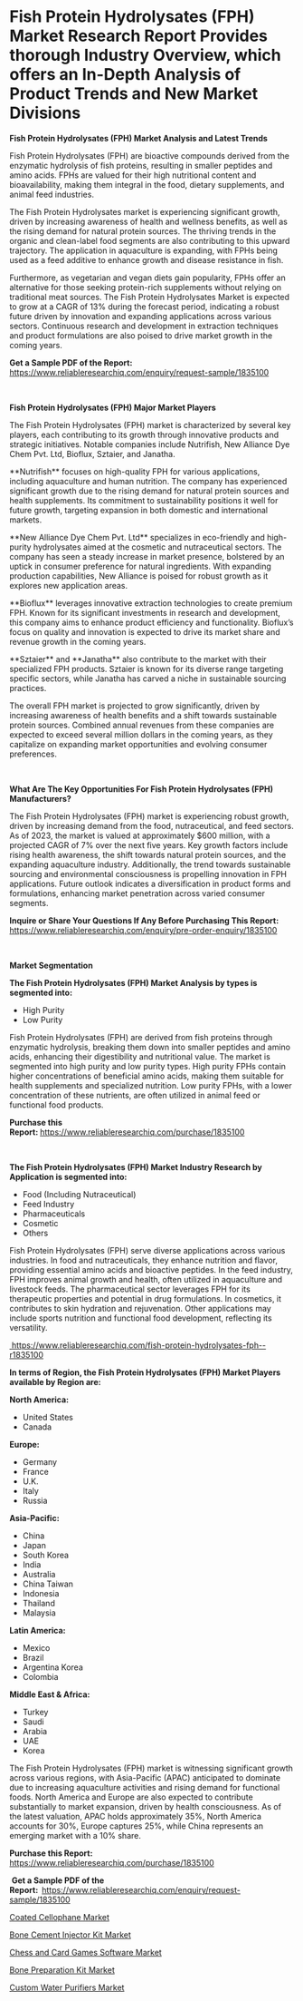 <p><h1>Fish Protein Hydrolysates (FPH) Market Research Report Provides thorough Industry Overview, which offers an In-Depth Analysis of Product Trends and New Market Divisions</h1></p><p><strong>Fish Protein Hydrolysates (FPH) Market Analysis and Latest Trends</strong></p>
<p><p>Fish Protein Hydrolysates (FPH) are bioactive compounds derived from the enzymatic hydrolysis of fish proteins, resulting in smaller peptides and amino acids. FPHs are valued for their high nutritional content and bioavailability, making them integral in the food, dietary supplements, and animal feed industries.</p><p>The Fish Protein Hydrolysates market is experiencing significant growth, driven by increasing awareness of health and wellness benefits, as well as the rising demand for natural protein sources. The thriving trends in the organic and clean-label food segments are also contributing to this upward trajectory. The application in aquaculture is expanding, with FPHs being used as a feed additive to enhance growth and disease resistance in fish.</p><p>Furthermore, as vegetarian and vegan diets gain popularity, FPHs offer an alternative for those seeking protein-rich supplements without relying on traditional meat sources. The Fish Protein Hydrolysates Market is expected to grow at a CAGR of 13% during the forecast period, indicating a robust future driven by innovation and expanding applications across various sectors. Continuous research and development in extraction techniques and product formulations are also poised to drive market growth in the coming years.</p></p>
<p><strong>Get a Sample PDF of the Report:&nbsp;</strong> <a href="https://www.reliableresearchiq.com/enquiry/request-sample/1835100?utm_campaign=1735&utm_medium=2&utm_source=Github&utm_content=ia&utm_term=16102024&utm_id=fish-protein-hydrolysates-fph">https://www.reliableresearchiq.com/enquiry/request-sample/1835100</a></p>
<p>&nbsp;</p>
<p><strong>Fish Protein Hydrolysates (FPH) Major Market Players</strong></p>
<p><p>The Fish Protein Hydrolysates (FPH) market is characterized by several key players, each contributing to its growth through innovative products and strategic initiatives. Notable companies include Nutrifish, New Alliance Dye Chem Pvt. Ltd, Bioflux, Sztaier, and Janatha.</p><p>**Nutrifish** focuses on high-quality FPH for various applications, including aquaculture and human nutrition. The company has experienced significant growth due to the rising demand for natural protein sources and health supplements. Its commitment to sustainability positions it well for future growth, targeting expansion in both domestic and international markets.</p><p>**New Alliance Dye Chem Pvt. Ltd** specializes in eco-friendly and high-purity hydrolysates aimed at the cosmetic and nutraceutical sectors. The company has seen a steady increase in market presence, bolstered by an uptick in consumer preference for natural ingredients. With expanding production capabilities, New Alliance is poised for robust growth as it explores new application areas.</p><p>**Bioflux** leverages innovative extraction technologies to create premium FPH. Known for its significant investments in research and development, this company aims to enhance product efficiency and functionality. Bioflux’s focus on quality and innovation is expected to drive its market share and revenue growth in the coming years.</p><p>**Sztaier** and **Janatha** also contribute to the market with their specialized FPH products. Sztaier is known for its diverse range targeting specific sectors, while Janatha has carved a niche in sustainable sourcing practices.</p><p>The overall FPH market is projected to grow significantly, driven by increasing awareness of health benefits and a shift towards sustainable protein sources. Combined annual revenues from these companies are expected to exceed several million dollars in the coming years, as they capitalize on expanding market opportunities and evolving consumer preferences.</p></p>
<p>&nbsp;</p>
<p><strong>What Are The Key Opportunities For Fish Protein Hydrolysates (FPH) Manufacturers?</strong></p>
<p><p>The Fish Protein Hydrolysates (FPH) market is experiencing robust growth, driven by increasing demand from the food, nutraceutical, and feed sectors. As of 2023, the market is valued at approximately $600 million, with a projected CAGR of 7% over the next five years. Key growth factors include rising health awareness, the shift towards natural protein sources, and the expanding aquaculture industry. Additionally, the trend towards sustainable sourcing and environmental consciousness is propelling innovation in FPH applications. Future outlook indicates a diversification in product forms and formulations, enhancing market penetration across varied consumer segments.</p></p>
<p><strong>Inquire or Share Your Questions If Any Before Purchasing This Report:</strong> <a href="https://www.reliableresearchiq.com/enquiry/pre-order-enquiry/1835100?utm_campaign=1735&utm_medium=2&utm_source=Github&utm_content=ia&utm_term=16102024&utm_id=fish-protein-hydrolysates-fph">https://www.reliableresearchiq.com/enquiry/pre-order-enquiry/1835100</a></p>
<p>&nbsp;</p>
<p><strong>Market Segmentation</strong></p>
<p><strong>The Fish Protein Hydrolysates (FPH) Market Analysis by types is segmented into:</strong></p>
<p><ul><li>High Purity</li><li>Low Purity</li></ul></p>
<p><p>Fish Protein Hydrolysates (FPH) are derived from fish proteins through enzymatic hydrolysis, breaking them down into smaller peptides and amino acids, enhancing their digestibility and nutritional value. The market is segmented into high purity and low purity types. High purity FPHs contain higher concentrations of beneficial amino acids, making them suitable for health supplements and specialized nutrition. Low purity FPHs, with a lower concentration of these nutrients, are often utilized in animal feed or functional food products.</p></p>
<p><strong>Purchase this Report:&nbsp;</strong><a href="https://www.reliableresearchiq.com/purchase/1835100?utm_campaign=1735&utm_medium=2&utm_source=Github&utm_content=ia&utm_term=16102024&utm_id=fish-protein-hydrolysates-fph">https://www.reliableresearchiq.com/purchase/1835100</a></p>
<p>&nbsp;</p>
<p><strong>The Fish Protein Hydrolysates (FPH) Market Industry Research by Application is segmented into:</strong></p>
<p><ul><li>Food (Including Nutraceutical)</li><li>Feed Industry</li><li>Pharmaceuticals</li><li>Cosmetic</li><li>Others</li></ul></p>
<p><p>Fish Protein Hydrolysates (FPH) serve diverse applications across various industries. In food and nutraceuticals, they enhance nutrition and flavor, providing essential amino acids and bioactive peptides. In the feed industry, FPH improves animal growth and health, often utilized in aquaculture and livestock feeds. The pharmaceutical sector leverages FPH for its therapeutic properties and potential in drug formulations. In cosmetics, it contributes to skin hydration and rejuvenation. Other applications may include sports nutrition and functional food development, reflecting its versatility.</p></p>
<p><a href="https://www.reliableresearchiq.com/fish-protein-hydrolysates-fph--r1835100?utm_campaign=1735&utm_medium=2&utm_source=Github&utm_content=ia&utm_term=16102024&utm_id=fish-protein-hydrolysates-fph">&nbsp;https://www.reliableresearchiq.com/fish-protein-hydrolysates-fph--r1835100</a></p>
<p><strong>In terms of Region, the Fish Protein Hydrolysates (FPH) Market Players available by Region are:</strong></p>
<p>
    <p> <strong> North America: </strong>
        <ul>
            <li>United States</li>
            <li>Canada</li>
        </ul>
        </p> 
    <p> <strong> Europe: </strong>
        <ul>
            <li>Germany</li>
            <li>France</li>
            <li>U.K.</li>
            <li>Italy</li>
            <li>Russia</li>
        </ul>
        </p> 
    <p> <strong> Asia-Pacific: </strong>
        <ul>
            <li>China</li>
            <li>Japan</li>
            <li>South Korea</li>
            <li>India</li>
            <li>Australia</li>
            <li>China Taiwan</li>
            <li>Indonesia</li>
            <li>Thailand</li>
            <li>Malaysia</li>
        </ul>
        </p> 
    <p> <strong> Latin America: </strong>
        <ul>
            <li>Mexico</li>
            <li>Brazil</li>
            <li>Argentina Korea</li>
            <li>Colombia</li>
        </ul>
        </p> 
    <p> <strong> Middle East & Africa: </strong>
        <ul>
            <li>Turkey</li>
            <li>Saudi</li>
            <li>Arabia</li>
            <li>UAE</li>
            <li>Korea</li>
        </ul>
    </p>
    </p>
<p><p>The Fish Protein Hydrolysates (FPH) market is witnessing significant growth across various regions, with Asia-Pacific (APAC) anticipated to dominate due to increasing aquaculture activities and rising demand for functional foods. North America and Europe are also expected to contribute substantially to market expansion, driven by health consciousness. As of the latest valuation, APAC holds approximately 35%, North America accounts for 30%, Europe captures 25%, while China represents an emerging market with a 10% share.</p></p>
<p><strong>Purchase this Report: </strong><a href="https://www.reliableresearchiq.com/purchase/1835100?utm_campaign=1735&utm_medium=2&utm_source=Github&utm_content=ia&utm_term=16102024&utm_id=fish-protein-hydrolysates-fph">https://www.reliableresearchiq.com/purchase/1835100</a></p>
<p>&nbsp;<strong>Get a Sample PDF of the Report:&nbsp;&nbsp;</strong><a href="https://www.reliableresearchiq.com/enquiry/request-sample/1835100?utm_campaign=1735&utm_medium=2&utm_source=Github&utm_content=ia&utm_term=16102024&utm_id=fish-protein-hydrolysates-fph">https://www.reliableresearchiq.com/enquiry/request-sample/1835100</a></p>
<p><strong></strong></p>
<p><p><a href="https://www.linkedin.com/pulse/coated-cellophane-market-trends-insights-type-application-euwve?trk=public_post_embed_feed-article-content&utm_campaign=1735&utm_medium=2&utm_source=Github&utm_content=ia&utm_term=16102024&utm_id=fish-protein-hydrolysates-fph">Coated Cellophane Market</a></p><p><a href="https://www.linkedin.com/pulse/competitive-intelligence-bone-cement-injector-kit-market-undme?trk=public_post_embed_feed-article-content&utm_campaign=1735&utm_medium=2&utm_source=Github&utm_content=ia&utm_term=16102024&utm_id=fish-protein-hydrolysates-fph">Bone Cement Injector Kit Market</a></p><p><a href="https://www.linkedin.com/pulse/global-chess-card-games-software-market-share-growth-opportunities-n8the?trk=public_post_embed_feed-article-content&utm_campaign=1735&utm_medium=2&utm_source=Github&utm_content=ia&utm_term=16102024&utm_id=fish-protein-hydrolysates-fph">Chess and Card Games Software Market</a></p><p><a href="https://www.linkedin.com/pulse/global-bone-preparation-kit-market-sector2024-2031-metrics-kdm6e?trk=public_post_embed_feed-article-content&utm_campaign=1735&utm_medium=2&utm_source=Github&utm_content=ia&utm_term=16102024&utm_id=fish-protein-hydrolysates-fph">Bone Preparation Kit Market</a></p><p><a href="https://www.linkedin.com/pulse/custom-water-purifiers-market-global-regional-analysis-apgle?trk=public_post_embed_feed-article-content&utm_campaign=1735&utm_medium=2&utm_source=Github&utm_content=ia&utm_term=16102024&utm_id=fish-protein-hydrolysates-fph">Custom Water Purifiers Market</a></p></p>